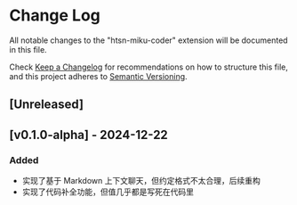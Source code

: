 # Change Log

All notable changes to the "htsn-miku-coder" extension will be documented in this file.

Check [Keep a Changelog](http://keepachangelog.com/) for recommendations on how to structure this file,
and this project adheres to [Semantic Versioning](https://semver.org/spec/v2.0.0.html).

## [Unreleased]

## [v0.1.0-alpha] - 2024-12-22

### Added

- 实现了基于 Markdown 上下文聊天，但约定格式不太合理，后续重构
- 实现了代码补全功能，但值几乎都是写死在代码里